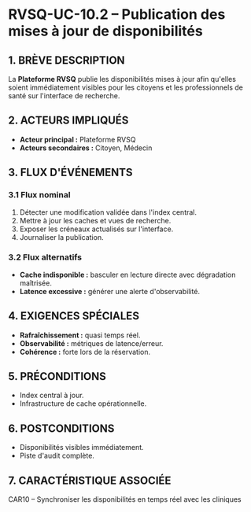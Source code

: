 # RVSQ-UC-10.2 – Publication des mises à jour de disponibilités

## 1. BRÈVE DESCRIPTION
La **Plateforme RVSQ** publie les disponibilités mises à jour afin qu'elles soient immédiatement visibles pour les citoyens et les professionnels de santé sur l'interface de recherche.

## 2. ACTEURS IMPLIQUÉS
- **Acteur principal :** Plateforme RVSQ
- **Acteurs secondaires :** Citoyen, Médecin

## 3. FLUX D'ÉVÉNEMENTS
### 3.1 Flux nominal
1. Détecter une modification validée dans l'index central.
2. Mettre à jour les caches et vues de recherche.
3. Exposer les créneaux actualisés sur l'interface.
4. Journaliser la publication.

### 3.2 Flux alternatifs
- **Cache indisponible :** basculer en lecture directe avec dégradation maîtrisée.
- **Latence excessive :** générer une alerte d'observabilité.

## 4. EXIGENCES SPÉCIALES
- **Rafraîchissement :** quasi temps réel.
- **Observabilité :** métriques de latence/erreur.
- **Cohérence :** forte lors de la réservation.

## 5. PRÉCONDITIONS
- Index central à jour.
- Infrastructure de cache opérationnelle.

## 6. POSTCONDITIONS
- Disponibilités visibles immédiatement.
- Piste d'audit complète.

## 7. CARACTÉRISTIQUE ASSOCIÉE
CAR10 – Synchroniser les disponibilités en temps réel avec les cliniques
